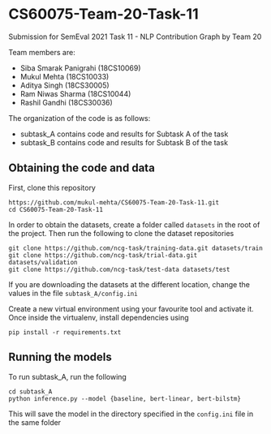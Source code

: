 # CS60075-Team-20-Task-11
Submission for SemEval 2021 Task 11 - NLP Contribution Graph by Team 20

Team members are:

- Siba Smarak Panigrahi (18CS10069)
- Mukul Mehta (18CS10033)
- Aditya Singh (18CS30005)
- Ram Niwas Sharma (18CS10044)
- Rashil Gandhi (18CS30036)

The organization of the code is as follows:
- subtask_A contains code and results for Subtask A of the task
- subtask_B contains code and results for Subtask B of the task

## Obtaining the code and data

First, clone this repository
```
https://github.com/mukul-mehta/CS60075-Team-20-Task-11.git
cd CS60075-Team-20-Task-11
```

In order to obtain the datasets, create a folder called ```datasets``` in the root of the project. Then run the following
to clone the dataset repositories

```
git clone https://github.com/ncg-task/training-data.git datasets/train
git clone https://github.com/ncg-task/trial-data.git datasets/validation
git clone https://github.com/ncg-task/test-data datasets/test
```

If you are downloading the datasets at the different location, change the values in the file ```subtask_A/config.ini```

Create a new virtual environment using your favourite tool and activate it. Once inside the virtualenv, install dependencies using
```
pip install -r requirements.txt
```

## Running the models

To run subtask_A, run the following
```
cd subtask_A
python inference.py --model {baseline, bert-linear, bert-bilstm}
```

This will save the model in the directory specified in the ```config.ini``` file in the same folder


